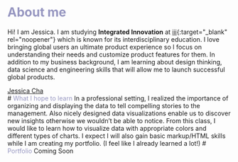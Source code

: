 # <span style="color:#9797C1">About me</span>
Hi! I am Jessica. I am studying **Integrated Innovation** at [iii](https://www.cmu.edu/iii/index.html){:target="_blank" rel="noopener"} which is known for its interdisciplinary education. I love bringing global users an ultimate product experience so I focus on understanding their needs and customize product features for them. In addition to my business background, I am learning about design thinking, data science and engineering skills that will allow me to launch successful global products.
<script type="text/javascript" src="https://platform.linkedin.com/badges/js/profile.js" async defer></script>
<div class="LI-profile-badge"  data-version="v1" data-size="medium" data-locale="en_US" data-type="horizontal" data-theme="light" data-vanity="jescha"><a class="LI-simple-link" href='https://www.linkedin.com/in/jescha?trk=profile-badge'>Jessica Cha</a></div>
# <span style="color:#9797C1">What I hope to learn</span>
In a professional setting, I realized the importance of organizing and displaying the data to tell compelling stories to the management. Also nicely designed data visualizations enable us to discover new insights otherwise we wouldn’t be able to notice. From this class, I would like to learn how to visualize data with appropriate colors and different types of charts. I expect I will also gain basic markup/HTML skills while I am creating my portfolio. (I feel like I already learned a lot!)
# <span style="color:#9797C1">Portfolio</span>
Coming Soon
